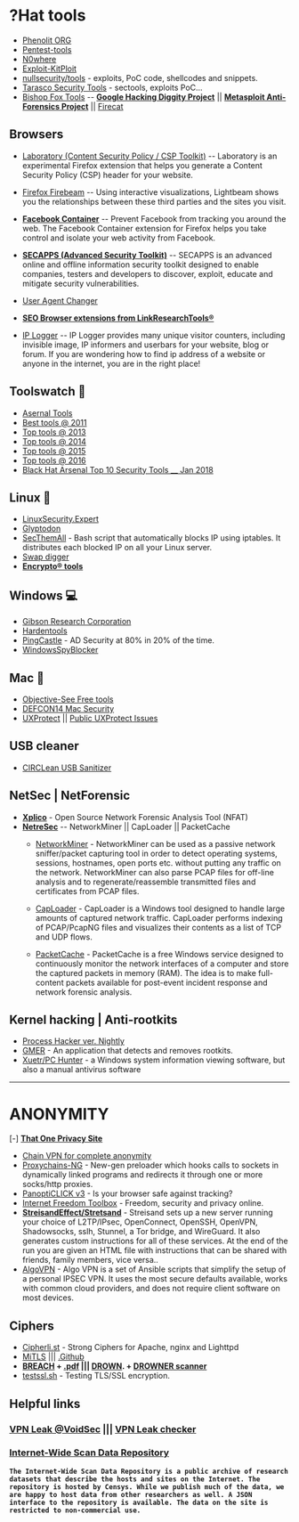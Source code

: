 # ?Hat tools
- [Phenolit ORG](http://www.phenoelit.org/fr/tools.html)
- [Pentest-tools](https://pentest-tools.com) 
- [N0where](https://n0where.net/best-cybersecurity-tools/)
- [Exploit-KitPloit](https://exploit.kitploit.com) 
- [nullsecurity/tools](http://nullsecurity.net/tools.html) - exploits, PoC code, shellcodes and snippets.
- [Tarasco Security Tools](http://www.tarasco.org/security/tools.html) - sectools, exploits PoC...
- [Bishop Fox Tools](https://www.bishopfox.com/resources/tools) -- **[Google Hacking Diggity Project](https://www.bishopfox.com/resources/tools/google-hacking-diggity)** || **[Metasploit Anti-Forensics Project](https://www.bishopfox.com/resources/tools/other-free-tools/mafia)** || [Firecat](https://www.bishopfox.com/resources/tools/other-free-tools/firecat)  

## Browsers 
- [Laboratory (Content Security Policy / CSP Toolkit)](https://addons.mozilla.org/en-US/firefox/addon/laboratory-by-mozilla) -- Laboratory is an experimental Firefox extension that helps you generate a Content Security Policy (CSP) header for your website.

- [Firefox Firebeam](https://addons.mozilla.org/en-US/firefox/addon/lightbeam) -- Using interactive visualizations, Lightbeam shows you the relationships between these third parties and the sites you visit.

- **[Facebook Container](https://addons.mozilla.org/en-US/firefox/addon/facebook-container)** -- Prevent Facebook from tracking you around the web. The Facebook Container extension for Firefox helps you take control and isolate your web activity from Facebook.

- **[SECAPPS (Advanced Security Toolkit)](https://secapps.com)** -- SECAPPS is an advanced online and offline information security toolkit designed to enable companies, testers and developers to discover, exploit, educate and mitigate security vulnerabilities.
- [User Agent Changer](https://addons.mozilla.org/en-US/firefox/addon/changer-user-agent) 
- **[SEO Browser extensions from LinkResearchTools® ](https://www.linkresearchtools.com/try/seo-browser-extensions)**
- [IP Logger](https://iplogger.org) -- IP Logger provides many unique visitor counters, including invisible image, IP informers and userbars for your website, blog or forum. If you are wondering how to find ip address of a website or anyone in the internet, you are in the right place!

## Toolswatch 🔧
 - [Asernal Tools](https://github.com/toolswatch/blackhat-arsenal-tools)
 - [Best tools @ 2011](http://www.toolswatch.org/wp-content/uploads/2012/02/ToolsWatch_BestTools_Report_2011.pdf) 
 - [Top tools @ 2013](http://www.toolswatch.org/2013/12/2013-top-security-tools-as-voted-by-toolswatch-org-readers/)
 - [Top tools @ 2014](http://www.toolswatch.org/2015/01/2014-top-security-tools-as-voted-by-toolswatch-org-readers/)
 - [Top tools @ 2015](http://www.toolswatch.org/2016/02/2015-top-security-tools-as-voted-by-toolswatch-org-readers/)
 - [Top tools @ 2016](http://www.toolswatch.org/2017/02/2016-top-security-tools-as-voted-by-toolswatch-org-readers/)
 - [Black Hat Arsenal Top 10 Security Tools __ Jan 2018](http://www.toolswatch.org/2018/01/black-hat-arsenal-top-10-security-tools)

## Linux 🐚
 - [LinuxSecurity.Expert](https://linuxsecurity.expert/security-tools/top-100)
 - [Glyptodon](http://blog.sevagas.com/?-Glyptodon-) 
 - [SecThemAll](https://secthemall.com/) - Bash script that automatically blocks IP using iptables. It distributes each blocked IP on all your Linux server.
 - [Swap digger](https://github.com/sevagas/swap_digger) 
 - **[Encrypto® tools](https://www.encripto.no/en/downloads-2/tools)** 
 
## Windows 💻
 - [Gibson Research Corporation](https://www.grc.com/freepopular.htm)
 - [Hardentools](https://github.com/securitywithoutborders/hardentools)
 - [PingCastle](https://www.pingcastle.com/) - AD Security at 80% in 20% of the time.
 - [WindowsSpyBlocker](https://github.com/crazy-max/WindowsSpyBlocker) 

## Mac 🍎
- [Objective-See Free tools](https://objective-see.com/products.html) 
- [DEFCON14 Mac Security](https://www.defcon.org/images/defcon-14/dc-14-presentations/DC-14-Edge-Security.pdf) 
- [UXProtect](https://digitasecurity.com/product/uxprotect) || [Public UXProtect Issues](https://github.com/DigitaSecurity/UXProtect-Issues/issues) 

## USB cleaner
- [CIRCLean USB Sanitizer](https://github.com/Rafiot/KittenGroomer)


## NetSec | NetForensic 
- **[Xplico](https://www.xplico.org/download)** - Open Source Network Forensic Analysis Tool (NFAT) 
- **[NetreSec](http://www.netresec.com/?page=Resources)** -- NetworkMiner || CapLoader || PacketCache
  + [NetworkMiner](http://www.netresec.com/?page=Networkminer) - NetworkMiner can be used as a passive network sniffer/packet capturing tool in order to detect operating systems, sessions, hostnames, open ports etc. without putting any traffic on the network. NetworkMiner can also parse PCAP files for off-line analysis and to regenerate/reassemble transmitted files and certificates from PCAP files.
   
  + [CapLoader](http://www.netresec.com/?page=CapLoader) - CapLoader is a Windows tool designed to handle large amounts of captured network traffic. CapLoader performs indexing of PCAP/PcapNG files and visualizes their contents as a list of TCP and UDP flows. 
   
  + [PacketCache](http://www.netresec.com/?page=PacketCache) - PacketCache is a free Windows service designed to continuously monitor the network interfaces of a computer and store the captured packets in memory (RAM). The idea is to make full-content packets available for post-event incident response and network forensic analysis.
  

## Kernel hacking | Anti-rootkits 
- [Process Hacker ver. Nightly](https://wj32.org/processhacker/nightly.php) 
- [GMER](http://www.gmer.net) - An application that detects and removes rootkits.   
- [Xuetr/PC Hunter](http://www.xuetr.com/?p=191) - a Windows system information viewing software, but also a manual antivirus software 


*** 
  
# ANONYMITY

[-] **[That One Privacy Site](https://thatoneprivacysite.net/)**
 + [Chain VPN for complete anonymity](https://null-byte.wonderhowto.com/how-to/chain-vpns-for-complete-anonymity-0131368/)
 + [Proxychains-NG](https://github.com/rofl0r/proxychains-ng) - New-gen preloader which hooks calls to sockets in dynamically linked programs and redirects it through one or more socks/http proxies.
 + [PanoptiCLICK v3](https://panopticlick.eff.org/) - Is your browser safe against tracking?
 + [Internet Freedom Toolbox](https://toolbox.bof.nl) - Freedom, security and privacy online. 
 + **[StreisandEffect/Stretsand](https://github.com/StreisandEffect/streisand)** - Streisand sets up a new server running your choice of L2TP/IPsec, OpenConnect, OpenSSH, OpenVPN, Shadowsocks, sslh, Stunnel, a Tor bridge, and WireGuard. It also generates custom instructions for all of these services. At the end of the run you are given an HTML file with instructions that can be shared with friends, family members, vice versa..
 + [AlgoVPN](https://github.com/trailofbits/algo) - Algo VPN is a set of Ansible scripts that simplify the setup of a personal IPSEC VPN. It uses the most secure defaults available, works with common cloud providers, and does not require client software on most devices.

## Ciphers 
- [Cipherli.st](https://cipherli.st) - Strong Ciphers for Apache, nginx and Lighttpd
- [MiTLS](https://mitls.org/pages/attacks) ||| [.Github](https://github.com/mitls)
- **[BREACH](https://github.com/nealharris/BREACH) + [.pdf](https://tom.vg/papers/heist_blackhat2016.pdf) ||| [DROWN](https://drownattack.com/top-sites.html). + [DROWNER scanner](https://github.com/nimia/public_drown_scanner)**
- [testssl.sh](https://testssl.sh) - Testing TLS/SSL encryption.



## Helpful links
### [VPN Leak @VoidSec](https://voidsec.com/vpn-leak) ||| [VPN Leak checker](https://ip.voidsec.com) 
### [Internet-Wide Scan Data Repository](https://scans.io) 

**```The Internet-Wide Scan Data Repository is a public archive of research datasets that describe the hosts and sites on the Internet. The repository is hosted by Censys. While we publish much of the data, we are happy to host data from other researchers as well. A JSON interface to the repository is available. The data on the site is restricted to non-commercial use.```**
